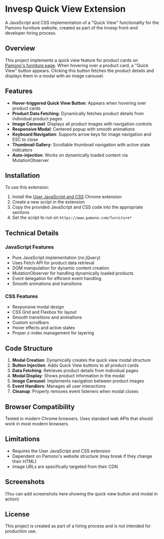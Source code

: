 # Invesp Quick View Extension

A JavaScript and CSS implementation of a "Quick View" functionality for the Pamono furniture website, created as part of the Invesp front-end developer hiring process.

## Overview

This project implements a quick view feature for product cards on [Pamono's furniture page](https://www.pamono.com/furniture). When hovering over a product card, a "Quick View" button appears. Clicking this button fetches the product details and displays them in a modal with an image carousel.

## Features

- **Hover-triggered Quick View Button**: Appears when hovering over product cards
- **Product Data Fetching**: Dynamically fetches product details from individual product pages
- **Image Carousel**: Displays all product images with navigation controls
- **Responsive Modal**: Centered popup with smooth animations
- **Keyboard Navigation**: Supports arrow keys for image navigation and ESC to close
- **Thumbnail Gallery**: Scrollable thumbnail navigation with active state indicators
- **Auto-injection**: Works on dynamically loaded content via MutationObserver

## Installation

To use this extension:

1. Install the [User JavaScript and CSS](https://chrome.google.com/webstore/detail/userjavascript-and-css/nbhcbdghjpllgmfilhnhkllmkecfmpld) Chrome extension
2. Create a new script in the extension
3. Copy the provided JavaScript and CSS code into the appropriate sections
4. Set the script to run on `https://www.pamono.com/furniture*`

## Technical Details

### JavaScript Features
- Pure JavaScript implementation (no jQuery)
- Uses Fetch API for product data retrieval
- DOM manipulation for dynamic content creation
- MutationObserver for handling dynamically loaded products
- Event delegation for efficient event handling
- Smooth animations and transitions

### CSS Features
- Responsive modal design
- CSS Grid and Flexbox for layout
- Smooth transitions and animations
- Custom scrollbars
- Hover effects and active states
- Proper z-index management for layering

## Code Structure

1. **Modal Creation**: Dynamically creates the quick view modal structure
2. **Button Injection**: Adds Quick View buttons to all product cards
3. **Data Fetching**: Retrieves product details from individual pages
4. **Modal Display**: Shows product information in the modal
5. **Image Carousel**: Implements navigation between product images
6. **Event Handlers**: Manages all user interactions
7. **Cleanup**: Properly removes event listeners when modal closes

## Browser Compatibility

Tested in modern Chrome browsers. Uses standard web APIs that should work in most modern browsers.

## Limitations

- Requires the User JavaScript and CSS extension
- Dependent on Pamono's website structure (may break if they change their HTML)
- Image URLs are specifically targeted from their CDN

## Screenshots

(You can add screenshots here showing the quick view button and modal in action)

## License

This project is created as part of a hiring process and is not intended for production use.
